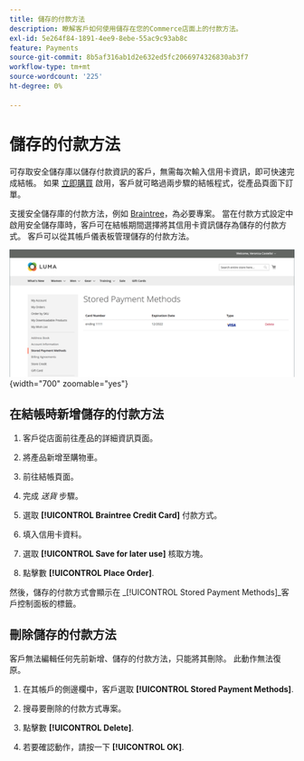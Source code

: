 ```yaml
---
title: 儲存的付款方法
description: 瞭解客戶如何使用儲存在您的Commerce店面上的付款方法。
exl-id: 5e264f84-1891-4ee9-8ebe-55ac9c93ab8c
feature: Payments
source-git-commit: 8b5af316ab1d2e632ed5fc2066974326830ab3f7
workflow-type: tm+mt
source-wordcount: '225'
ht-degree: 0%

---
```


# 儲存的付款方法

可存取安全儲存庫以儲存付款資訊的客戶，無需每次輸入信用卡資訊，即可快速完成結帳。 如果 [立即購買](checkout-instant-purchase.md) 啟用，客戶就可略過兩步驟的結帳程式，從產品頁面下訂單。

支援安全儲存庫的付款方法，例如 [Braintree](braintree.md)，為必要專案。 當在付款方式設定中啟用安全儲存庫時，客戶可在結帳期間選擇將其信用卡資訊儲存為儲存的付款方式。 客戶可以從其帳戶儀表板管理儲存的付款方法。

![儲存的付款方法](./assets/customer-account-stored-payment-methods.png){width="700" zoomable="yes"}

## 在結帳時新增儲存的付款方法

1. 客戶從店面前往產品的詳細資訊頁面。

1. 將產品新增至購物車。

1. 前往結帳頁面。

1. 完成 _送貨_ 步驟。

1. 選取 **[!UICONTROL Braintree Credit Card]** 付款方式。

1. 填入信用卡資料。

1. 選取 **[!UICONTROL Save for later use]** 核取方塊。

1. 點擊數 **[!UICONTROL Place Order]**.

然後，儲存的付款方式會顯示在 _[!UICONTROL Stored Payment Methods]_客戶控制面板的標籤。

## 刪除儲存的付款方法

客戶無法編輯任何先前新增、儲存的付款方法，只能將其刪除。 此動作無法復原。

1. 在其帳戶的側邊欄中，客戶選取 **[!UICONTROL Stored Payment Methods]**.

1. 搜尋要刪除的付款方式專案。

1. 點擊數 **[!UICONTROL Delete]**.

1. 若要確認動作，請按一下 **[!UICONTROL OK]**.
